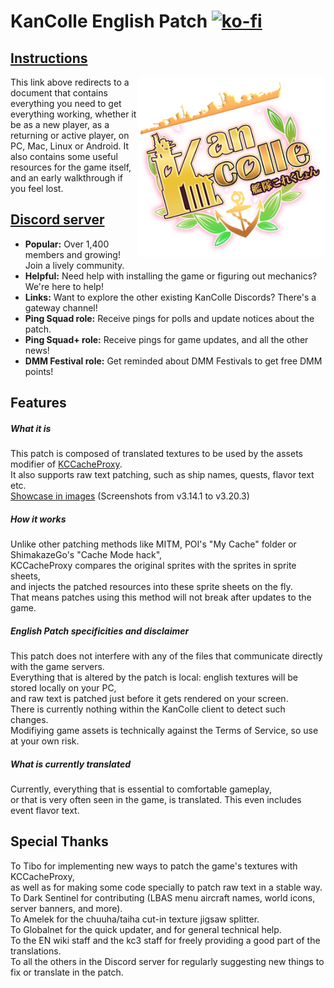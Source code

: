 # KanColle English Patch [![ko-fi](https://ko-fi.com/img/githubbutton_sm.svg)](https://ko-fi.com/C0C76IFME)
## [Instructions](https://docs.google.com/document/d/1S3-Uv9wbuv2lAkjc_5oH6T069rb7QlTP90W2AHoNPzg/edit?usp=sharing)

<img src="https://raw.githubusercontent.com/Oradimi/KanColle-English-Patch-KCCP/master/EN-patch/kcs2/img/title/title_main.png/patched/title_main_004.png"
  align="right" alt="English KanColle icon" width="300">

This link above redirects to a document that contains everything you need to get everything working,
whether it be as a new player, as a returning or active player, on PC, Mac, Linux or Android.
It also contains some useful resources for the game itself, and an early walkthrough if you feel lost.
## [Discord server](https://discord.gg/krMeMKB)
- **Popular:** Over 1,400 members and growing! Join a lively community.
- **Helpful:** Need help with installing the game or figuring out mechanics? We're here to help!
- **Links:** Want to explore the other existing KanColle Discords? There's a gateway channel!
- **Ping Squad role:** Receive pings for polls and update notices about the patch.
- **Ping Squad+ role:** Receive pings for game updates, and all the other news!
- **DMM Festival role:** Get reminded about DMM Festivals to get free DMM points!

## Features
##### What it is
This patch is composed of translated textures to be used by the assets modifier of [KCCacheProxy](https://github.com/Tibowl/KCCacheProxy/wiki/Installation-and-setup).\
It also supports raw text patching, such as ship names, quests, flavor text etc.\
[Showcase in images](https://imgur.com/a/oAB9f7x) (Screenshots from v3.14.1 to v3.20.3)

##### How it works
Unlike other patching methods like MITM, POI's "My Cache" folder or ShimakazeGo's "Cache Mode hack",\
KCCacheProxy compares the original sprites with the sprites in sprite sheets,\
and injects the patched resources into these sprite sheets on the fly.\
That means patches using this method will not break after updates to the game.

##### English Patch specificities and disclaimer
This patch does not interfere with any of the files that communicate directly with the game servers.\
Everything that is altered by the patch is local: english textures will be stored locally on your PC,\
and raw text is patched just before it gets rendered on your screen.\
There is currently nothing within the KanColle client to detect such changes.\
Modifiying game assets is technically against the Terms of Service, so use at your own risk.

##### What is currently translated
Currently, everything that is essential to comfortable gameplay,\
or that is very often seen in the game, is translated. This even includes event flavor text.

## Special Thanks

To Tibo for implementing new ways to patch the game's textures with KCCacheProxy,\
as well as for making some code specially to patch raw text in a stable way.\
To Dark Sentinel for contributing (LBAS menu aircraft names, world icons, server banners, and more).\
To Amelek for the chuuha/taiha cut-in texture jigsaw splitter.\
To Globalnet for the quick updater, and for general technical help.\
To the EN wiki staff and the kc3 staff for freely providing a good part of the translations.\
To all the others in the Discord server for regularly suggesting new things to fix or translate in the patch.